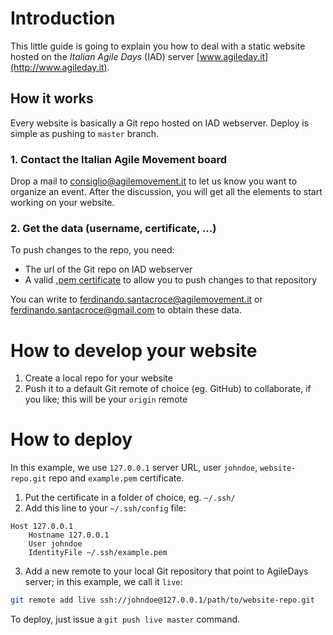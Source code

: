 # Introduction
This little guide is going to explain you how to deal with a static website hosted on the *Italian Agile Days* (IAD) server [www.agileday.it](http://www.agileday.it).

## How it works
Every website is basically a Git repo hosted on IAD webserver.
Deploy is simple as pushing to `master` branch.

### 1. Contact the Italian Agile Movement board
Drop a mail to [consiglio@agilemovement.it](mailto:consiglio@agilemovement.it) to let us know you want to organize an event.
After the discussion, you will get all the elements to start working on your website.

### 2. Get the data (username, certificate, ...)
To push changes to the repo, you need:
* The url of the Git repo on IAD webserver
* A valid [.pem certificate](http://how2ssl.com/articles/working_with_pem_files/) to allow you to push changes to that repository

You can write to [ferdinando.santacroce@agilemovement.it](mailto:ferdinando.santacroce@agilemovement.it) or [ferdinando.santacroce@gmail.com](mailto:ferdinando.santacroce@gmail.com) to obtain these data.

# How to develop your website
1. Create a local repo for your website
2. Push it to a default Git remote of choice (eg. GitHub) to collaborate, if you like; this will be your `origin` remote

# How to deploy
In this example, we use `127.0.0.1` server URL, user `johndoe`, `website-repo.git` repo and `example.pem` certificate.

1. Put the certificate in a folder of choice, eg. `~/.ssh/`
2. Add this line to your `~/.ssh/config` file:

```config
Host 127.0.0.1
    Hostname 127.0.0.1
    User johndoe
    IdentityFile ~/.ssh/example.pem
```

3. Add a new remote to your local Git repository that point to AgileDays server; in this example, we call it `live`:

```sh
git remote add live ssh://johndoe@127.0.0.1/path/to/website-repo.git
```

To deploy, just issue a `git push live master` command.
